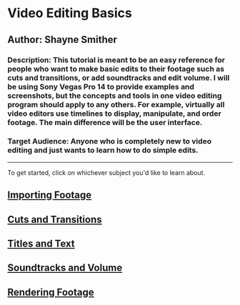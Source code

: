 # Video Editing Basics

## Author: Shayne Smither

### Description: This tutorial is meant to be an easy reference for people who want to make basic edits to their footage such as cuts and transitions, or add soundtracks and edit volume. I will be using Sony Vegas Pro 14 to provide examples and screenshots, but the concepts and tools in one video editing program should apply to any others. For example, virtually all video editors use timelines to display, manipulate, and order footage. The main difference will be the user interface.

### Target Audience: Anyone who is completely new to video editing and just wants to learn how to do simple edits.
***
To get started, click on whichever subject you'd like to learn about.

## [Importing Footage](https://github.com/ShayneSmither/VideoEditingBasics/blob/master/import.md)

## [Cuts and Transitions](https://github.com/ShayneSmither/VideoEditingBasics/blob/master/CutsTransitions.md)

## [Titles and Text](https://github.com/ShayneSmither/VideoEditingBasics/blob/master/text.md)

## [Soundtracks and Volume](https://github.com/ShayneSmither/VideoEditingBasics/blob/master/standvolume.md)

## [Rendering Footage](https://github.com/ShayneSmither/VideoEditingBasics/blob/master/export.md)
